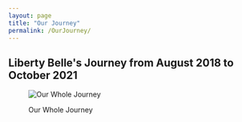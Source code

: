 ```yaml
---
layout: page
title: "Our Journey"
permalink: /OurJourney/
---
```


<h2>Liberty Belle's Journey from August 2018 to October 2021</h2>

<figure>
 <img src="{{site.baseurl}}/image/maps/ourjourney/StartToFinish.png" alt="Our Whole Journey" >
 <figcaption>
 <p>Our Whole Journey</p>
 </figcaption>
</figure>


